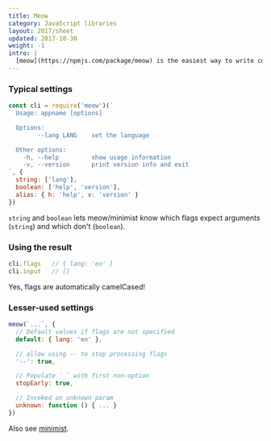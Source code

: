 ```yaml
---
title: Meow
category: JavaScript libraries
layout: 2017/sheet
updated: 2017-10-30
weight: -1
intro: |
  [meow](https://npmjs.com/package/meow) is the easiest way to write command line apps for Node.js.
---
```


### Typical settings

```js
const cli = require('meow')(`
  Usage: appname [options]

  Options:
        --lang LANG    set the language

  Other options:
    -h, --help         show usage information
    -v, --version      print version info and exit
`, {
  string: ['lang'],
  boolean: ['help', 'version'],
  alias: { h: 'help', v: 'version' }
})
```

`string` and `boolean` lets meow/minimist know which flags expect arguments (`string`) and which don't (`boolean`).

### Using the result

```js
cli.flags   // { lang: 'en' }
cli.input   // []
```

Yes, flags are automatically camelCased!

### Lesser-used settings

```js
meow(`...`, {
  // Default values if flags are not specified
  default: { lang: 'en' },

  // allow using -- to stop processing flags
  '--': true,

  // Populate `_` with first non-option
  stopEarly: true,

  // Invoked on unknown param
  unknown: function () { ... }
})
```

Also see [minimist](minimist.html).
